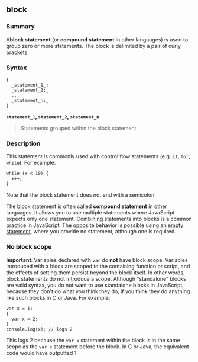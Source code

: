 ## block

### Summary

A**block statement** (or **compound statement** in other languages) is used to group zero or more statements. The block is delimited by a pair of curly brackets.

### Syntax

    {
      _statement_1_;
      _statement_2;_
      ...
      _statement_n;_
    }
    

**`statement_1`, `statement_2`, `statement_n`**

> Statements grouped within the block statement.

### Description

This statement is commonly used with control flow statements (e.g. `if`, `for`, `while`). For example:

    while (x < 10) {
      x++;
    }
    

Note that the block statement does not end with a semicolon.

The block statement is often called **compound statement** in other languages. It allows you to use multiple statements where JavaScript expects only one statement. Combining statements into blocks is a common practice in JavaScript. The opposite behavior is possible using an [empty statement][0], where you provide no statement, although one is required.

### No block scope

**Important**: Variables declared with `var` do **not** have block scope. Variables introduced with a block are scoped to the containing function or script, and the effects of setting them persist beyond the block itself. In other words, block statements do not introduce a scope. Although "standalone" blocks are valid syntax, you do not want to use standalone blocks in JavaScript, because they don't do what you think they do, if you think they do anything like such blocks in C or Java. For example:

    var x = 1;
    {
      var x = 2;
    }
    console.log(x); // logs 2
    

This logs 2 because the `var x` statement within the block is in the same scope as the `var x` statement before the block. In C or Java, the equivalent code would have outputted 1\.


[0]: https://developer.mozilla.org/en/docs/Web/JavaScript/Reference/Statements/Empty